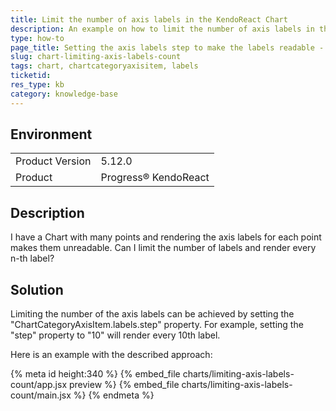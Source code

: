 ```yaml
---
title: Limit the number of axis labels in the KendoReact Chart
description: An example on how to limit the number of axis labels in the Chart so they don't overlap 
type: how-to
page_title: Setting the axis labels step to make the labels readable - KendoReact Chart
slug: chart-limiting-axis-labels-count
tags: chart, chartcategoryaxisitem, labels
ticketid: 
res_type: kb
category: knowledge-base
---
```

 
## Environment
<table>
    <tbody>
	    <tr> 
	    	<td>Product Version</td>
	    	<td>5.12.0</td>
	    </tr>
	    <tr>
	    	<td>Product</td>
	    	<td>Progress® KendoReact</td>
	    </tr>
    </tbody>
</table>


## Description
I have a Chart with many points and rendering the axis labels for each point makes them unreadable. Can I limit the number of labels and render every n-th label?


## Solution
Limiting the number of the axis labels can be achieved by setting the "ChartCategoryAxisItem.labels.step" property. For example, setting the "step" property to "10" will render every 10th label.

Here is an example with the described approach:

{% meta id height:340 %}
{% embed_file charts/limiting-axis-labels-count/app.jsx preview %}
{% embed_file charts/limiting-axis-labels-count/main.jsx %}
{% endmeta %}

